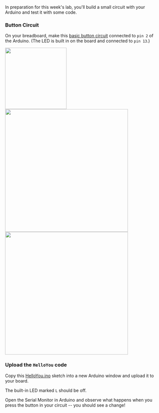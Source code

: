In preparation for this week's lab, you'll build a small circuit with your Arduino and test it with some code.

### Button Circuit

On your breadboard, make this [basic button circuit](#basic-button-circuit) connected to `pin 2` of the Arduino. (The LED is built in on the board and connected to `pin 13`.)

<img src="https://github.com/FAR-Lab/Developing-and-Designing-Interactive-Devices/wiki/images/button_circuit.png" width="200px">

<img src="https://github.com/FAR-Lab/Developing-and-Designing-Interactive-Devices/wiki/images/metroCircuit.png" width="400px"> 

<img src="https://github.com/FAR-Lab/Developing-and-Designing-Interactive-Devices/wiki/images/realCircuit.jpg" width="400px">

### Upload the `HelloYou` code

Copy this [HelloYou.ino](https://github.com/FAR-Lab/interaction-engine/blob/master/helloYouSketch.ino) sketch into a new Arduino window and upload it to your board.

The built-in LED marked `L` should be off.

Open the Serial Monitor in Arduino and observe what happens when you press the button in your circuit -- you should see a change!